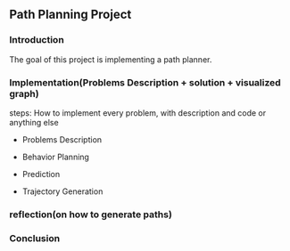 ## Path Planning Project

### Introduction

The goal of this project is implementing a path planner.

### Implementation(Problems Description + solution +  visualized graph)  
steps: How to implement every problem, with description and code or anything else

* Problems Description
  
* Behavior Planning

* Prediction

* Trajectory Generation

### reflection(on how to generate paths)

### Conclusion
